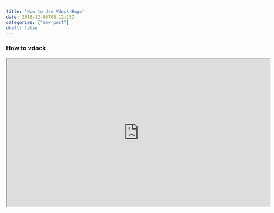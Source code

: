 ```yaml
---
title: "How to Use Vdock-Hugo"
date: 2018-12-06T08:12:25Z
categories: ["new_post"]
draft: false
---
```


### How to vdock

<iframe width="720" height="405"
    src="https://www.youtube.com/embed/tgbNymZ7vqY">
</iframe>
